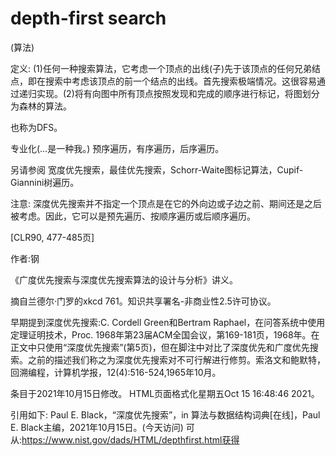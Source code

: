 # depth-first search


(算法)



定义:
(1)任何一种搜索算法，它考虑一个顶点的出线(子)先于该顶点的任何兄弟结点，即在搜索中考虑该顶点的前一个结点的出线。首先搜索极端情况。这很容易通过递归实现。(2)将有向图中所有顶点按照发现和完成的顺序进行标记，将图划分为森林的算法。



也称为DFS。



专业化(…是一种我。)
预序遍历，有序遍历，后序遍历。



另请参阅
宽度优先搜索，最佳优先搜索，Schorr-Waite图标记算法，Cupif-Giannini树遍历。



注意:
深度优先搜索并不指定一个顶点是在它的外向边或子边之前、期间还是之后被考虑。因此，它可以是预先遍历、按顺序遍历或后顺序遍历。

[CLR90, 477-485页]


作者:钢


《广度优先搜索与深度优先搜索算法的设计与分析》讲义。

摘自兰德尔·门罗的xkcd 761。知识共享署名-非商业性2.5许可协议。



早期提到深度优先搜索:C. Cordell Green和Bertram Raphael，在问答系统中使用定理证明技术，Proc. 1968年第23届ACM全国会议，第169-181页，1968年。在正文中只使用“深度优先搜索”(第5页)，但在脚注中对比了深度优先和广度优先搜索。之前的描述我们称之为深度优先搜索对不可行解进行修剪。索洛文和鲍默特，回溯编程，计算机学报，12(4):516-524,1965年10月。








条目于2021年10月15日修改。
HTML页面格式化星期五Oct 15 16:48:46 2021。



引用如下:
Paul E. Black，“深度优先搜索”，in
算法与数据结构词典[在线]，Paul E. Black主编，2021年10月15日。(今天访问)
可从:https://www.nist.gov/dads/HTML/depthfirst.html获得